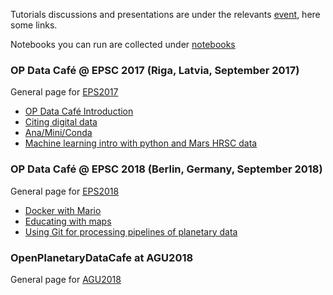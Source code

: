 Tutorials discussions and presentations are under the relevants [event](https://github.com/openplanetary/op-data-cafe/tree/master/events), here some links.

Notebooks you can run are collected under [notebooks](https://github.com/openplanetary/op-data-cafe/tree/master/notebooks)

### OP Data Café @ EPSC 2017 (Riga, Latvia, September 2017)

General page for [EPS2017](https://github.com/openplanetary/op-data-cafe/blob/master/events/epsc2017/)

- [OP Data Café Introduction](https://github.com/openplanetary/op-data-cafe/blob/master/events/epsc2017/op-data-cafe-intro.pdf)
- [Citing digital data](https://github.com/openplanetary/op-data-cafe/blob/master/events/epsc2017/2017_FRIGERI-citing_digital_data.pdf)
- [Ana/Mini/Conda](https://github.com/openplanetary/op-data-cafe/blob/master/events/epsc2017/conda_talk.pdf)
- [Machine learning intro with python and Mars HRSC data](https://github.com/openplanetary/op-data-cafe/blob/master/notebooks/mars_hrsc_machine_learning.ipynb)

### OP Data Café @ EPSC 2018 (Berlin, Germany, September 2018)

General page for [EPS2018](https://github.com/openplanetary/op-data-cafe/tree/master/events/epsc2018)

- [Docker with Mario](https://github.com/openplanetary/op-data-cafe/blob/master/events/epsc2018/docker-introduction.md)
- [Educating with maps](https://github.com/openplanetary/op-data-cafe/blob/master/events/epsc2018/educating-with-maps-discussion-group.md)
- [Using Git for processing pipelines of planetary data](https://github.com/openplanetary/op-data-cafe/blob/master/events/epsc2018/git_for_processing_pipelines.md)

### OpenPlanetaryDataCafe at AGU2018

General page for [AGU2018](https://github.com/openplanetary/op-data-cafe/tree/master/events/agu2018)
